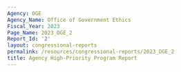 ```yaml
---
Agency: OGE
Agency_Name: Office of Government Ethics
Fiscal_Year: 2023
Page_Name: 2023_OGE_2
Report_Id: '2'
layout: congressional-reports
permalink: /resources/congressional-reports/2023_OGE_2
title: Agency High-Priority Program Report
---
```

